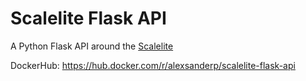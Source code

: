 # Scalelite Flask API

A Python Flask API around the [Scalelite](https://github.com/blindsidenetworks/scalelite)

DockerHub: https://hub.docker.com/r/alexsanderp/scalelite-flask-api
